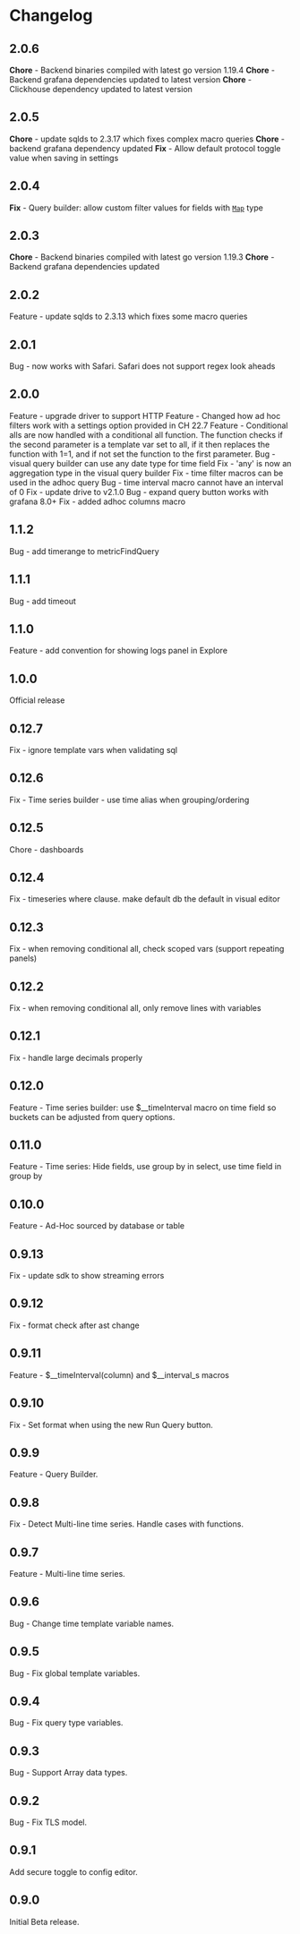 # Changelog

## 2.0.6

**Chore** - Backend binaries compiled with latest go version 1.19.4
**Chore** - Backend grafana dependencies updated to latest version
**Chore** - Clickhouse dependency updated to latest version

## 2.0.5

**Chore** - update sqlds to 2.3.17 which fixes complex macro queries
**Chore** - backend grafana dependency updated
**Fix** - Allow default protocol toggle value when saving in settings

## 2.0.4

**Fix** - Query builder: allow custom filter values for fields with [`Map`](https://clickhouse.com/docs/en/sql-reference/data-types/map/) type

## 2.0.3

**Chore** - Backend binaries compiled with latest go version 1.19.3
**Chore** - Backend grafana dependencies updated

## 2.0.2

Feature - update sqlds to 2.3.13 which fixes some macro queries

## 2.0.1

Bug - now works with Safari. Safari does not support regex look aheads

## 2.0.0

Feature - upgrade driver to support HTTP
Feature - Changed how ad hoc filters work with a settings option provided in CH 22.7
Feature - Conditional alls are now handled with a conditional all function. The function checks if the second parameter is a template var set to all, if it then replaces the function with 1=1, and if not set the function to the first parameter.
Bug - visual query builder can use any date type for time field
Fix - 'any' is now an aggregation type in the visual query builder
Fix - time filter macros can be used in the adhoc query
Bug - time interval macro cannot have an interval of 0
Fix - update drive to v2.1.0
Bug - expand query button works with grafana 8.0+
Fix - added adhoc columns macro

## 1.1.2

Bug - add timerange to metricFindQuery

## 1.1.1

Bug - add timeout

## 1.1.0

Feature - add convention for showing logs panel in Explore

## 1.0.0

Official release

## 0.12.7

Fix - ignore template vars when validating sql

## 0.12.6

Fix - Time series builder - use time alias when grouping/ordering

## 0.12.5

Chore - dashboards

## 0.12.4

Fix - timeseries where clause. make default db the default in visual editor

## 0.12.3

Fix - when removing conditional all, check scoped vars (support repeating panels)

## 0.12.2

Fix - when removing conditional all, only remove lines with variables

## 0.12.1

Fix - handle large decimals properly

## 0.12.0

Feature - Time series builder: use $__timeInterval macro on time field so buckets can be adjusted from query options.

## 0.11.0

Feature - Time series: Hide fields, use group by in select, use time field in group by

## 0.10.0

Feature - Ad-Hoc sourced by database or table

## 0.9.13

Fix - update sdk to show streaming errors

## 0.9.12

Fix - format check after ast change

## 0.9.11

Feature - $__timeInterval(column) and $__interval_s macros

## 0.9.10

Fix - Set format when using the new Run Query button.

## 0.9.9

Feature - Query Builder.

## 0.9.8

Fix - Detect Multi-line time series. Handle cases with functions.

## 0.9.7

Feature - Multi-line time series.

## 0.9.6

Bug - Change time template variable names.

## 0.9.5

Bug - Fix global template variables.

## 0.9.4

Bug - Fix query type variables.

## 0.9.3

Bug - Support Array data types.

## 0.9.2

Bug - Fix TLS model.

## 0.9.1

Add secure toggle to config editor.

## 0.9.0

Initial Beta release.

